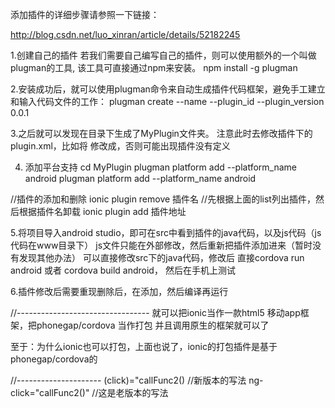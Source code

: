 添加插件的详细步骤请参照一下链接：

http://blog.csdn.net/luo_xinran/article/details/52182245

1.创建自己的插件
若我们需要自己编写自己的插件，则可以使用额外的一个叫做plugman的工具, 该工具可直接通过npm来安装。
  npm install -g plugman


2.安装成功后，就可以使用plugman命令来自动生成插件代码框架，避免手工建立和输入代码文件的工作：
plugman create --name <pluginname> --plugin_id <pluginid> --plugin_version 0.0.1


3.之后就可以发现在目录下生成了MyPlugin文件夹。
注意此时去修改插件下的plugin.xml，比如将<clobbers target="cordova.plugins.MyPlugin" />
修改成<clobbers target="MyPlugin" />，否则可能出现插件没有定义


4. 添加平台支持
cd MyPlugin
plugman platform add --platform_name android
plugman platform add --platform_name android


//插件的添加和删除
ionic plugin remove 插件名  //先根据上面的list列出插件，然后根据插件名卸载
ionic plugin  add  插件地址


5.将项目导入android studio，即可在src中看到插件的java代码，以及js代码（js代码在www目录下）
js文件只能在外部修改，然后重新把插件添加进来（暂时没有发现其他办法）
可以直接修改src下的java代码，修改后 直接cordova run android 或者 cordova build android，
然后在手机上测试


6.插件修改后需要重现删除后，在添加，然后编译再运行


//---------------------------------
就可以把ionic当作一款html5 移动app框架，把phonegap/cordova 当作打包 并且调用原生的框架就可以了

至于：为什么ionic也可以打包，上面也说了，ionic的打包插件是基于phonegap/cordova的

//---------------------
(click)="callFunc2() //新版本的写法
 ng-click="callFunc2()" //这是老版本的写法
